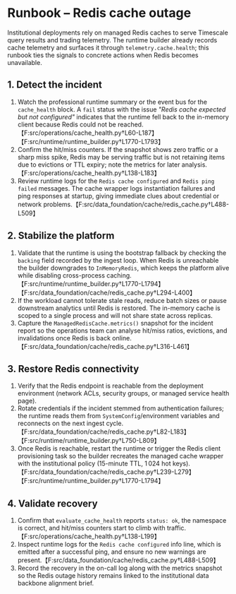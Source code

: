 # Runbook – Redis cache outage

Institutional deployments rely on managed Redis caches to serve Timescale query
results and trading telemetry.  The runtime builder already records cache
telemetry and surfaces it through `telemetry.cache.health`; this runbook ties the
signals to concrete actions when Redis becomes unavailable.

## 1. Detect the incident

1. Watch the professional runtime summary or the event bus for the
   `cache_health` block.  A `fail` status with the issue *"Redis cache expected
   but not configured"* indicates that the runtime fell back to the in-memory
   client because Redis could not be reached.【F:src/operations/cache_health.py†L60-L187】【F:src/runtime/runtime_builder.py†L1770-L1793】
2. Confirm the hit/miss counters.  If the snapshot shows zero traffic or a sharp
   miss spike, Redis may be serving traffic but is not retaining items due to
   evictions or TTL expiry; note the metrics for later analysis.【F:src/operations/cache_health.py†L138-L183】
3. Review runtime logs for the `Redis cache configured` and `Redis ping failed`
   messages.  The cache wrapper logs instantiation failures and ping responses at
   startup, giving immediate clues about credential or network problems.【F:src/data_foundation/cache/redis_cache.py†L488-L509】

## 2. Stabilize the platform

1. Validate that the runtime is using the bootstrap fallback by checking the
   `backing` field recorded by the ingest loop.  When Redis is unreachable the
   builder downgrades to `InMemoryRedis`, which keeps the platform alive while
   disabling cross-process caching.【F:src/runtime/runtime_builder.py†L1770-L1794】【F:src/data_foundation/cache/redis_cache.py†L294-L400】
2. If the workload cannot tolerate stale reads, reduce batch sizes or pause
   downstream analytics until Redis is restored.  The in-memory cache is scoped
   to a single process and will not share state across replicas.
3. Capture the `ManagedRedisCache.metrics()` snapshot for the incident report so
   the operations team can analyse hit/miss ratios, evictions, and invalidations
   once Redis is back online.【F:src/data_foundation/cache/redis_cache.py†L316-L461】

## 3. Restore Redis connectivity

1. Verify that the Redis endpoint is reachable from the deployment environment
   (network ACLs, security groups, or managed service health page).
2. Rotate credentials if the incident stemmed from authentication failures; the
   runtime reads them from `SystemConfig`/environment variables and reconnects on
   the next ingest cycle.【F:src/data_foundation/cache/redis_cache.py†L82-L183】【F:src/runtime/runtime_builder.py†L750-L809】
3. Once Redis is reachable, restart the runtime or trigger the Redis client
   provisioning task so the builder recreates the managed cache wrapper with the
   institutional policy (15-minute TTL, 1 024 hot keys).【F:src/data_foundation/cache/redis_cache.py†L239-L279】【F:src/runtime/runtime_builder.py†L1770-L1794】

## 4. Validate recovery

1. Confirm that `evaluate_cache_health` reports `status: ok`, the namespace is
   correct, and hit/miss counters start to climb with traffic.【F:src/operations/cache_health.py†L138-L199】
2. Inspect runtime logs for the `Redis cache configured` info line, which is
   emitted after a successful ping, and ensure no new warnings are present.【F:src/data_foundation/cache/redis_cache.py†L488-L509】
3. Record the recovery in the on-call log along with the metrics snapshot so the
   Redis outage history remains linked to the institutional data backbone
   alignment brief.
